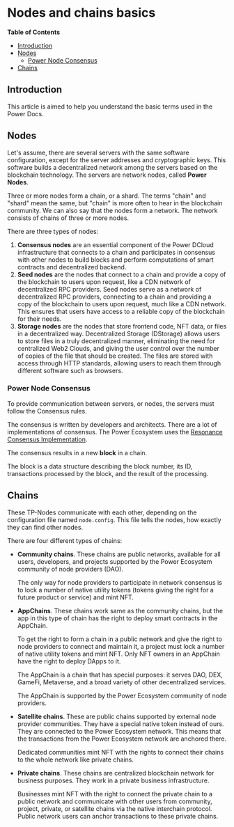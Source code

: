 # Nodes and chains basics

**Table of Contents**

   - [Introduction](#introduction)
   - [Nodes](#nodes)
      - [Power Node Consensus](#power-node-consensus)
   - [Chains](#chains)

## Introduction

This article is aimed to help you understand the basic terms used in the Power Docs.

## Nodes

Let's assume, there are several servers with the same software configuration, except for the server addresses and cryptographic keys. This software builds a decentralized network among the servers based on the blockchain technology. The servers are network nodes, called **Power Nodes**.

Three or more nodes form a chain, or a shard. The terms "chain" and "shard" mean the same, but "chain" is more often to hear in the blockchain community. We can also say that the nodes form a network. The network consists of chains of three or more nodes.

There are three types of nodes:

1. **Consensus nodes** are an essential component of the Power DCloud infrastructure that connects to a chain and participates in consensus with other nodes to build blocks and perform computations of smart contracts and decentralized backend.
2. **Seed nodes** are the nodes that connect to a chain and provide a copy of the blockchain to users upon request, like a CDN network of decentralized RPC providers. Seed nodes serve as a network of decentralized RPC providers, connecting to a chain and providing a copy of the blockchain to users upon request, much like a CDN network. This ensures that users have access to a reliable copy of the blockchain for their needs.
3. **Storage nodes** are the nodes that store frontend code, NFT data, or files in a decentralized way. Decentralized Storage (DStorage) allows users to store files in a truly decentralized manner, eliminating the need for centralized Web2 Clouds, and giving the user control over the number of copies of the file that should be created. The files are stored with access through HTTP standards, allowing users to reach them through different software such as browsers.

### Power Node Consensus

To provide communication between servers, or nodes, the servers must follow the Consensus rules.

The consensus is written by developers and architects. There are a lot of implementations of consensus. The Power Ecosystem uses the [Resonance Consensus Implementation](../technology/03-resonance-consensus.md).

The consensus results in a new **block** in a chain. 

The block is a data structure describing the block number, its ID, transactions processed by the block, and the result of the processing.

## Chains

These TP-Nodes communicate with each other, depending on the configuration file named `node.config`. This file tells the nodes, how exactly they can find other nodes.

There are four different types of chains:

- **Community chains**. These chains are public networks, available for all users, developers, and projects supported by the Power Ecosystem community of node providers (DAO).

   The only way for node providers to participate in network consensus is to lock a number of native utility tokens (tokens giving the right for a future product or service) and mint NFT.

- **AppChains**. These chains work same as the community chains, but the app in this type of chain has the right to deploy smart contracts in the AppChain. 

  To get the right to form a chain in a public network and give the right to node providers to connect and maintain it, a project must lock a number of native utility tokens and mint NFT. Only NFT owners in an AppChain have the right to deploy DApps to it.
  
  The AppChain is a chain that has special purposes: it serves DAO, DEX, GameFi, Metaverse, and a broad variety of other decentralized services.

  The AppChain is supported by the Power Ecosystem community of node providers.

- **Satellite chains**. These are public chains supported by external node provider communities. They have a special native token instead of ours. They are connected to the Power Ecosystem network. This means that the transactions from the Power Ecosystem network are anchored there.

  Dedicated communities mint NFT with the rights to connect their chains to the whole network like private chains.

- **Private chains**. These chains are centralized blockchain network for business purposes. They work in a private business infrastructure.

  Businesses mint NFT with the right to connect the private chain to a public network and communicate with other users from community, project, private, or satellite chains via the native interchain protocol. Public network users can anchor transactions to these private chains.